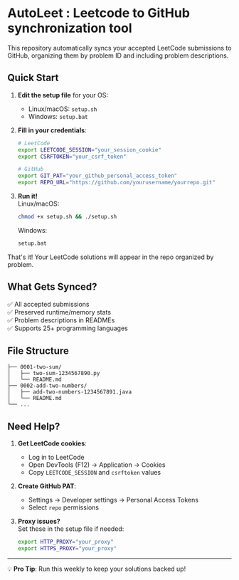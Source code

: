 # AutoLeet : Leetcode to GitHub synchronization tool

This repository automatically syncs your accepted LeetCode submissions to GitHub, organizing them by problem ID and including problem descriptions.

## Quick Start

1. **Edit the setup file** for your OS:
   - Linux/macOS: `setup.sh`
   - Windows: `setup.bat`

2. **Fill in your credentials**:
   ```bash
   # LeetCode
   export LEETCODE_SESSION="your_session_cookie"
   export CSRFTOKEN="your_csrf_token"
   
   # GitHub
   export GIT_PAT="your_github_personal_access_token"
   export REPO_URL="https://github.com/yourusername/yourrepo.git"
   ```

3. **Run it!**  
   Linux/macOS:
   ```bash
   chmod +x setup.sh && ./setup.sh
   ```
   
   Windows:
   ```bat
   setup.bat
   ```

That's it! Your LeetCode solutions will appear in the repo organized by problem.

## What Gets Synced?

✅ All accepted submissions  
✅ Preserved runtime/memory stats  
✅ Problem descriptions in READMEs  
✅ Supports 25+ programming languages  

## File Structure

```
├── 0001-two-sum/
│   ├── two-sum-1234567890.py
│   └── README.md
├── 0002-add-two-numbers/
│   ├── add-two-numbers-1234567891.java
│   └── README.md
└── ...
```

## Need Help?

1. **Get LeetCode cookies**:
   - Log in to LeetCode
   - Open DevTools (F12) → Application → Cookies
   - Copy `LEETCODE_SESSION` and `csrftoken` values

2. **Create GitHub PAT**:
   - Settings → Developer settings → Personal Access Tokens
   - Select `repo` permissions

3. **Proxy issues?**  
   Set these in the setup file if needed:
   ```bash
   export HTTP_PROXY="your_proxy"
   export HTTPS_PROXY="your_proxy"
   ```

---

💡 **Pro Tip**: Run this weekly to keep your solutions backed up!
